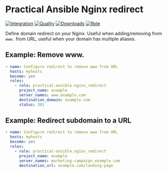 # Practical Ansible Nginx redirect

[![Integration](https://github.com/practical-ansible/nginx_redirect/workflows/CI/badge.svg)](https://github.com/practical-ansible/nginx_redirect/actions)
[![Quality](https://img.shields.io/ansible/quality/21427.svg)](https://galaxy.ansible.com/practical-ansible/nginx_redirect)
[![Downloads](https://img.shields.io/ansible/role/d/21427.svg)](https://galaxy.ansible.com/practical-ansible/nginx_redirect)
[![Role](https://img.shields.io/ansible/role/21427)](https://galaxy.ansible.com/practical-ansible/nginx_redirect)

Define domain redirect on your Nginx. Useful when adding/removing from `www.` from URL, useful when your domain has multiple aliases.

## Example: Remove www.

```yml
- name: Configure redirect to remove www from URL
  hosts: myhosts
  become: yes
  roles:
    - role: practical-ansible.nginx_redirect
      project_name: example
      server_names: www.example.com
      destination_domain: example.com
      status: 301
```

## Example: Redirect subdomain to a URL

```yml
- name: Configure redirect to remove www from URL
  hosts: myhosts
  become: yes
  roles:
    - role: practical-ansible.nginx_redirect
      project_name: example
      server_names: marketing-campaign.example.com
      destination_url: example.com/landing-page
```
